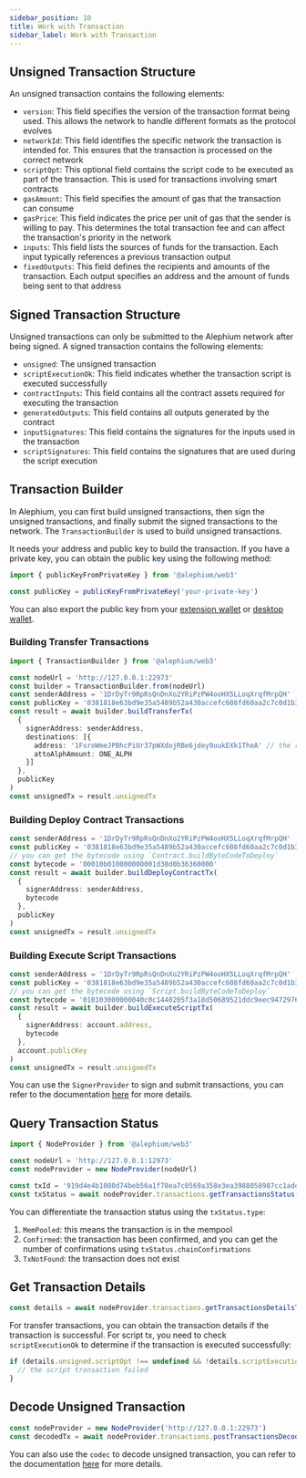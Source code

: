 ```yaml
---
sidebar_position: 10
title: Work with Transaction
sidebar_label: Work with Transaction
---
```


## Unsigned Transaction Structure

An unsigned transaction contains the following elements:

* `version`: This field specifies the version of the transaction format being used. This allows the network to handle different formats as the protocol evolves
* `networkId`: This field identifies the specific network the transaction is intended for. This ensures that the transaction is processed on the correct network
* `scriptOpt`: This optional field contains the script code to be executed as part of the transaction. This is used for transactions involving smart contracts
* `gasAmount`: This field specifies the amount of gas that the transaction can consume
* `gasPrice`: This field indicates the price per unit of gas that the sender is willing to pay. This determines the total transaction fee and can affect the transaction's priority in the network
* `inputs`: This field lists the sources of funds for the transaction. Each input typically references a previous transaction output
* `fixedOutputs`: This field defines the recipients and amounts of the transaction. Each output specifies an address and the amount of funds being sent to that address

## Signed Transaction Structure

Unsigned transactions can only be submitted to the Alephium network after being signed. A signed transaction contains the following elements:

* `unsigned`: The unsigned transaction
* `scriptExecutionOk`: This field indicates whether the transaction script is executed successfully
* `contractInputs`: This field contains all the contract assets required for executing the transaction
* `generatedOutputs`: This field contains all outputs generated by the contract
* `inputSignatures`: This field contains the signatures for the inputs used in the transaction
* `scriptSignatures`: This field contains the signatures that are used during the script execution

## Transaction Builder

In Alephium, you can first build unsigned transactions, then sign the unsigned transactions, and finally submit the signed transactions to the network. The `TransactionBuilder` is used to build unsigned transactions.

It needs your address and public key to build the transaction. If you have a private key, you can obtain the public key using the following method:

```typescript
import { publicKeyFromPrivateKey } from '@alephium/web3'

const publicKey = publicKeyFromPrivateKey('your-private-key')
```

You can also export the public key from your [extension wallet](../../wallet/extension-wallet/getting-started.md#edit-account) or [desktop wallet](../../wallet/desktop-wallet/getting-started.md#5-export-public-key-and-private-key).

### Building Transfer Transactions

```typescript
import { TransactionBuilder } from '@alephium/web3'

const nodeUrl = 'http://127.0.0.1:22973'
const builder = TransactionBuilder.from(nodeUrl)
const senderAddress = '1DrDyTr9RpRsQnDnXo2YRiPzPW4ooHX5LLoqXrqfMrpQH'
const publicKey = '0381818e63bd9e35a5489b52a430accefc608fd60aa2c7c0d1b393b5239aedf6b0'
const result = await builder.buildTransferTx(
  {
    signerAddress: senderAddress,
    destinations: [{
      address: '1FsroWmeJPBhcPiUr37pWXdojRBe6jdey9uukEXk1TheA' // the receiver address
      attoAlphAmount: ONE_ALPH
    }]
  },
  publicKey
)
const unsignedTx = result.unsignedTx
```

### Building Deploy Contract Transactions

```typescript
const senderAddress = '1DrDyTr9RpRsQnDnXo2YRiPzPW4ooHX5LLoqXrqfMrpQH'
const publicKey = '0381818e63bd9e35a5489b52a430accefc608fd60aa2c7c0d1b393b5239aedf6b0'
// you can get the bytecode using `Contract.buildByteCodeToDeploy`
const bytecode = '00010b010000000001d38d0b36360000'
const result = await builder.buildDeployContractTx(
  {
    signerAddress: senderAddress,
    bytecode
  },
  publicKey
)
const unsignedTx = result.unsignedTx
```

### Building Execute Script Transactions

```typescript
const senderAddress = '1DrDyTr9RpRsQnDnXo2YRiPzPW4ooHX5LLoqXrqfMrpQH'
const publicKey = '0381818e63bd9e35a5489b52a430accefc608fd60aa2c7c0d1b393b5239aedf6b0'
// you can get the bytecode using `Script.buildByteCodeToDeploy`
const bytecode = '010103000000040c0c1440205f3a18d50689521ddc9eec9472976c5495301169ae2d21af662e0836fb87f6ff0100'
const result = await builder.buildExecuteScriptTx(
  {
    signerAddress: account.address,
    bytecode
  },
  account.publicKey
)
const unsignedTx = result.unsignedTx
```

You can use the `SignerProvider` to sign and submit transactions, you can refer to the documentation [here](./signer-provider.md#usage-of-signerprovider) for more details.

## Query Transaction Status

```typescript
import { NodeProvider } from '@alephium/web3'

const nodeUrl = 'http://127.0.0.1:12973'
const nodeProvider = new NodeProvider(nodeUrl)

const txId = '919d4e4b1080d74beb56a1f78ea7c0569a358e3ea3988058987cc1addf4b93cc'
const txStatus = await nodeProvider.transactions.getTransactionsStatus({ txId })
```

You can differentiate the transaction status using the `txStatus.type`:

1. `MemPooled`: this means the transaction is in the mempool
2. `Confirmed`: the transaction has been confirmed, and you can get the number of confirmations using `txStatus.chainConfirmations`
3. `TxNotFound`: the transaction does not exist

## Get Transaction Details

```typescript
const details = await nodeProvider.transactions.getTransactionsDetailsTxid(txId)
```

For transfer transactions, you can obtain the transaction details if the transaction is successful. For script tx, you need to check `scriptExecutionOk` to determine if the transaction is executed successfully:

```typescript
if (details.unsigned.scriptOpt !== undefined && !details.scriptExecutionOk) {
  // the script transaction failed
}
```

## Decode Unsigned Transaction

```typescript
const nodeProvider = new NodeProvider('http://127.0.0.1:22973')
const decodedTx = await nodeProvider.transactions.postTransactionsDecodeUnsignedTx({ unsignedTx })
```

You can also use the `codec` to decode unsigned transaction, you can refer to the documentation [here](./codec.md) for more details.
